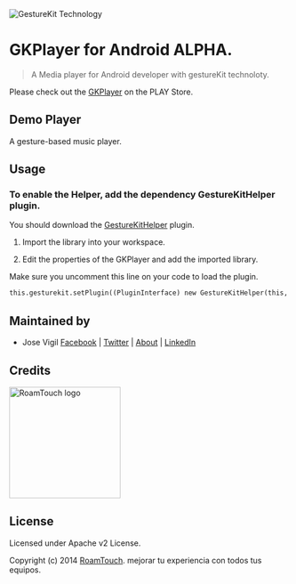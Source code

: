 <img src="https://images.indiegogo.com/file_attachments/857034/files/20140914193931-colash.jpg?1410748771" alt="GestureKit Technology">

# GKPlayer for Android ALPHA. 

> A Media player for Android developer with gestureKit technoloty. 

Please check out the [GKPlayer](https://play.google.com/store/apps/details?id=com.roamtouch.gesturekit.gkplayer) on the PLAY Store.

## Demo Player

A gesture-based music player.

## Usage

### To enable the Helper, add the dependency GestureKitHelper plugin.

You should download the [GestureKitHelper](https://github.com/RoamTouch/gesturekit-helper-android) plugin.

1) Import the library into your workspace.

2) Edit the properties of the GKPlayer and add the imported library. 

Make sure you uncomment this line on your code to load the plugin. 

```html
this.gesturekit.setPlugin((PluginInterface) new GestureKitHelper(this, this.gesturekit));
```

## Maintained by
- Jose Vigil
[Facebook](https://www.facebook.com/jose.vigil.1973) | [Twitter](https://twitter.com/JoseVigil) | [About](http://about.me/josevigil) | [LinkedIn](https://www.linkedin.com/in/josemanuelvigil) 

## Credits

<img src="http://www.roamtouch.com/wp-content/uploads/2014/06/logo.png" width="200" alt="RoamTouch logo">

## License
Licensed under Apache v2 License.

Copyright (c) 2014 [RoamTouch](http://github.com/RoamTouch). mejorar tu experiencia con todos tus equipos.